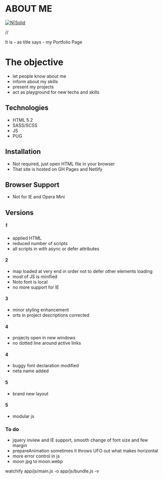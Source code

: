 # ABOUT ME

[![N|Solid](https://cldup.com/dTxpPi9lDf.thumb.png)](https://nodesource.com/products/nsolid)

//

It is - as title says - my Portfolio Page


# The objective

  - let people know about me
  - inform about my skills
  - present my projects
  - act as playground for new techs and skills

## Technologies
 - HTML 5.2
 - SASS/SCSS
 - JS
 - PUG


## Installation
- Not required, just open HTML file in your browser
- That site is hosted on GH Pages and Netlify 

## Browser Support

- Not for IE and Opera Mini

## Versions
##### 1 
- applied HTML  <Dialog> instead of Bootstrap <modal>
- reduced number of scripts
- all scripts in <head> with async or defer attributes


#### 2
- map loaded at very end in order not to defer other elements loading
- most of JS is minified
- Noto font is local
- no more support for IE

#### 3
- minor styling enhancement
- orts in project descriptions corrected

#### 4
- projects open in new windows
- no dotted line around active links

#### 4
- buggy font declaration modified
- neta name added

#### 5
- brand new layout

#### 5
- modular js


### To do

- jquery inview and IE support, smooth change of font size and few margin
- prepareAnimation sometimes it throws UFO out what makes horizontal 
- more error control in js
- moon jpg to moon.webp

watchify app/js/main.js -o app/js/bundle.js -v